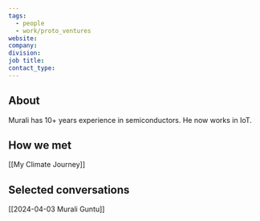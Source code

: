 ```yaml
---
tags:
  - people
  - work/proto_ventures
website: 
company: 
division: 
job title: 
contact_type:
---
```

## About
Murali has 10+ years experience in semiconductors. He now works in IoT.

## How we met
[[My Climate Journey]]

## Selected conversations
[[2024-04-03 Murali Guntu]]
